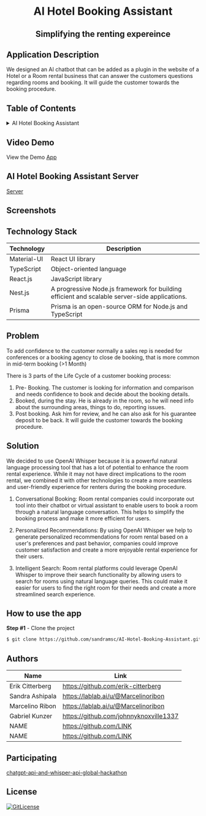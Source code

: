 <!-- PROJECT TITLE -->
  <h1 align="center">AI Hotel Booking Assistant</h1>
 <h2 2 align="center">
    Simplifying the renting expereince
    <br />
    </h2>

## Application Description

We designed an AI chatbot that can be added as a plugin in the website of a Hotel or a Room rental business that can answer the customers questions regarding rooms and booking. It will guide the customer towards the booking procedure.

## Table of Contents

<details>
<summary>AI Hotel Booking Assistant</summary>

- [Application Description](#application-description)
- [Table of Contents](#table-of-contents)
- [Project Demo](#demo)
- [Screenshots](#screenshots)
- [Technology Stack](#technology-stack)
- [Problem](#problem)
- [Solution](#solution)
- [Features](#features)
- [How to use the app](#how-to-use-the-app)
- [Collaborators](#collaborators)
- [References](#references)
- [Participating](#participating)
- [License](#license)

</details>

## Video Demo

View the Demo [App](link)

## AI Hotel Booking Assistant Server

 [Server](link)

## Screenshots

## Technology Stack

| Technology       | Description                                   |
| ---------------- | --------------------------------------------- |
| Material-UI      | React UI library                              |
| TypeScript       | Object-oriented language                      |
| React.js         | JavaScript library                            |
| Nest.js           | A progressive Node.js framework for building efficient and scalable server-side applications.                     |
| Prisma          | Prisma is an open-source ORM for Node.js and TypeScript                      |

## Problem

To add confidence to the customer normally a sales rep is needed for conferences or a booking agency to close de booking, that is more common in mid-term booking 
(>1 Month)

There is 3 parts of the Life Cycle of a customer booking process:

1. Pre- Booking. The customer is looking for information and comparison and needs confidence to book and decide about the booking details.
2. Booked, during the stay. He is already in the room, so he will need info about the surrounding areas, things to do, reporting issues.
3. Post booking. Ask him for review, and he can also ask for his guarantee deposit to be back. It will guide the customer towards the booking procedure.

## Solution

We decided to use OpenAI Whisper because it is a powerful natural language processing tool that has a lot of potential to enhance the room rental experience. While it may not have direct implications to the room rental, we combined it with other technologies to create a more seamless and user-friendly experience for renters during the booking procedure.

1. Conversational Booking: Room rental companies could incorporate out tool into their chatbot or virtual assistant to enable users to book a room through a natural language conversation. This helps to simplify the booking process and make it more efficient for users.

2. Personalized Recommendations: By using OpenAI Whisper we help to generate personalized recommendations for room rental based on a user's preferences and past behavior, companies could improve customer satisfaction and create a more enjoyable rental experience for their users.

3. Intelligent Search: Room rental platforms could leverage OpenAI Whisper to improve their search functionality by allowing users to search for rooms using natural language queries. This could make it easier for users to find the right room for their needs and create a more streamlined search experience.


## How to use the app

**Step #1** - Clone the project

```bash
$ git clone https://github.com/sandramsc/AI-Hotel-Booking-Assistant.git
```

## Authors

| Name            | Link                                   |
| --------------- | -------------------------------------- |
| Erik Citterberg | https://github.com/erik-citterberg |
| Sandra Ashipala | https://lablab.ai/u/@Marcelinoribon |
| Marcelino Ribon | https://lablab.ai/u/@Marcelinoribon |
| Gabriel Kunzer | https://github.com/johnnyknoxville1337 |
| NAME | https://github.com/LINK |
| NAME | https://github.com/LINK |

## Participating
[chatgpt-api-and-whisper-api-global-hackathon](https://lablab.ai/event/chatgpt-api-and-whisper-api-global-hackathon)

## License

[![GitLicense](https://img.shields.io/badge/License-MIT-lime.svg)](https://github.com/sandramsc/AI-Hotel-Booking-Assistant/blob/master/LICENSE.md)
